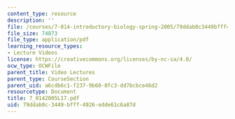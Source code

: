 ```yaml
---
content_type: resource
description: ''
file: /courses/7-014-introductory-biology-spring-2005/79ddab0c3449bfff4926edde61c6a87d_7_0142005L17.pdf
file_size: 74873
file_type: application/pdf
learning_resource_types:
- Lecture Videos
license: https://creativecommons.org/licenses/by-nc-sa/4.0/
ocw_type: OCWFile
parent_title: Video Lectures
parent_type: CourseSection
parent_uid: a6cdb6c1-f237-9b60-8fc3-dd7bcbce46d2
resourcetype: Document
title: 7_0142005L17.pdf
uid: 79ddab0c-3449-bfff-4926-edde61c6a87d
---
```


